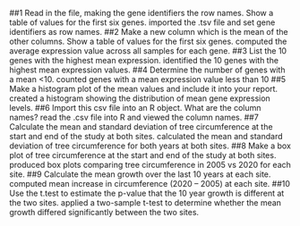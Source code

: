 ##1 Read in the file, making the gene identifiers the row names. Show a table of values for the first six genes.
imported the .tsv file and set gene identifiers as row names.
##2 Make a new column which is the mean of the other columns. Show a table of values for the first six genes.
computed the average expression value across all samples for each gene.
##3 List the 10 genes with the highest mean expression.
identified the 10 genes with the highest mean expression values.
##4 Determine the number of genes with a mean <10.
counted genes with a mean expression value less than 10
##5 Make a histogram plot of the mean values and include it into your report.
created a histogram showing the distribution of mean gene expression levels.
##6 Import this csv file into an R object. What are the column names?
read the .csv file into R and viewed the column names.
##7 Calculate the mean and standard deviation of tree circumference at the start and end of the study at both sites.
calculated the mean and standard deviation of tree circumference for both years at both sites.
##8 Make a box plot of tree circumference at the start and end of the study at both sites.
produced box plots comparing tree circumference in 2005 vs 2020 for each site.
##9 Calculate the mean growth over the last 10 years at each site.
computed mean increase in circumference (2020 – 2005) at each site.
##10 Use the t.test to estimate the p-value that the 10 year growth is different at the two sites.
applied a two-sample t-test to determine whether the mean growth differed significantly between the two sites.
